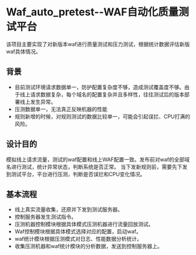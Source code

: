 # Waf_auto_pretest--WAF自动化质量测试平台
该项目主要实现了对新版本waf进行质量测试和压力测试，根据统计数据评估新版waf具体情况。
## 背景
* 目前测试环境请求数据单一，防护配置复杂度不够，造成测试覆盖度不够。由于线上请求数据复杂，每个域名的配置复杂并且多样性，往往测试后的版本部署线上发生异常。
* 压测数据单一，无法真正反映机器的性能
* 规则新增的时候，对规则测试的数据比较单一，可能会引起误拦、CPU打满的风险。

## 设计目的

模拟线上请求流量，测试的waf配置和线上WAF配置一致。发布前对waf的全部域名进行测试，统计异常状态，判断系统是否正常。
当下发新规则前，需要先下发到测试平台，平台进行压测，判断是否误拦和CPU变化情况。
## 基本流程
* 线上真实流量收集，还原并下发到测试服务器。
* 控制服务器发生测试指令。
* 压测机器控制模块根据具体模式压测机器进行流量回放测试。
* Waf控制模块根据具体模式选择对应的配置，启动waf。
* waf统计模块根据压测模式对日志、性能数据分析统计。
* 收集压测机器和waf统计模块的分析数据，发送到控制服务器上。
